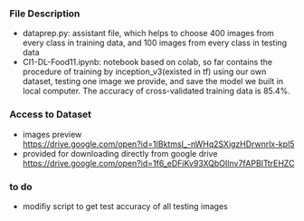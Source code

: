 
### File Description
+ dataprep.py: assistant file, which helps to choose 400 images from every class in training data, and 100 images from every class in testing data
+ CI1-DL-Food11.ipynb: notebook based on colab, so far contains the procedure of training by inception_v3(existed in tf) using our own dataset, testing one image we provide, and save the model we built in local computer. The accuracy of cross-validated training data is 85.4%.

### Access to Dataset
+ images preview  
https://drive.google.com/open?id=1IBktmsI_-nWHq2SXigzHDrwnrlx-kpl5
+ provided for downloading directly from google drive  
https://drive.google.com/open?id=1f6_eDFiKv93XQbOIlnv7fAPBITtrEHZC

### to do
+ modifiy script to get test accuracy of all testing images
